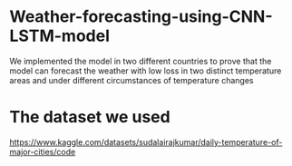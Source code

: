 # Weather-forecasting-using-CNN-LSTM-model
We implemented the model in two different countries to prove that the model can forecast the weather with low loss in two distinct temperature areas and under different circumstances of temperature changes

# The dataset we used
https://www.kaggle.com/datasets/sudalairajkumar/daily-temperature-of-major-cities/code
